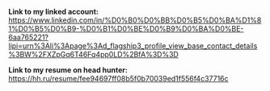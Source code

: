 
**Link to my linked account:** https://www.linkedin.com/in/%D0%B0%D0%BB%D0%B5%D0%BA%D1%81%D0%B5%D0%B9-%D0%B1%D0%BE%D0%B9%D0%BA%D0%BE-6aa765221?lipi=urn%3Ali%3Apage%3Ad_flagship3_profile_view_base_contact_details%3BW%2FXZpGq6T46Fq4pp0LD%2BfA%3D%3D



**Link to my resume on head hunter:** https://hh.ru/resume/fee94697ff08b5f0b70039ed1f556f4c37716c
